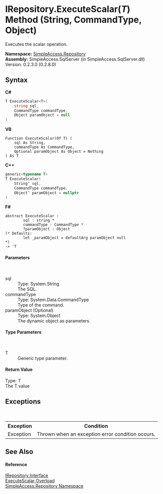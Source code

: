 # IRepository.ExecuteScalar(*T*) Method (String, CommandType, Object)
 

Executes the scalar operation.

**Namespace:**&nbsp;<a href="41571b4f-ca9a-e902-c5ef-a7c14c631bb2">SimpleAccess.Repository</a><br />**Assembly:**&nbsp;SimpleAccess.SqlServer (in SimpleAccess.SqlServer.dll) Version: 0.2.3.0 (0.2.8.0)

## Syntax

**C#**<br />
``` C#
T ExecuteScalar<T>(
	string sql,
	CommandType commandType,
	Object paramObject = null
)

```

**VB**<br />
``` VB
Function ExecuteScalar(Of T) ( 
	sql As String,
	commandType As CommandType,
	Optional paramObject As Object = Nothing
) As T
```

**C++**<br />
``` C++
generic<typename T>
T ExecuteScalar(
	String^ sql, 
	CommandType commandType, 
	Object^ paramObject = nullptr
)
```

**F#**<br />
``` F#
abstract ExecuteScalar : 
        sql : string * 
        commandType : CommandType * 
        ?paramObject : Object 
(* Defaults:
        let _paramObject = defaultArg paramObject null
*)
-> 'T 

```


#### Parameters
&nbsp;<dl><dt>sql</dt><dd>Type: System.String<br />The SQL.</dd><dt>commandType</dt><dd>Type: System.Data.CommandType<br />Type of the command.</dd><dt>paramObject (Optional)</dt><dd>Type: System.Object<br />The dynamic object as parameters.</dd></dl>

#### Type Parameters
&nbsp;<dl><dt>T</dt><dd>Generic type parameter.</dd></dl>

#### Return Value
Type: *T*<br />The T value

## Exceptions
&nbsp;<table><tr><th>Exception</th><th>Condition</th></tr><tr><td>Exception</td><td>Thrown when an exception error condition occurs.</td></tr></table>

## See Also


#### Reference
<a href="fd07fd9c-c261-ae68-1133-7b203b4c101f">IRepository Interface</a><br /><a href="8dbd57bb-21de-9ff4-8970-c68ec80f2e02">ExecuteScalar Overload</a><br /><a href="41571b4f-ca9a-e902-c5ef-a7c14c631bb2">SimpleAccess.Repository Namespace</a><br />